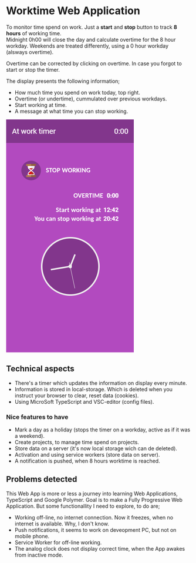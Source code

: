 # Worktime Web Application

To monitor time spend on work. Just a **start** and **stop** button to track **8 hours** of working time.  
Midnight 0h00 will close the day and calculate overtime for the 8 hour workday.
Weekends are treated differently, using a 0 hour workday (alsways overtime).

Overtime can be corrected by clicking on overtime. In case you forgot to start or stop the timer.

The display presents the following information;

* How much time you spend on work today, top right.
* Overtime (or undertime), cummulated over previous workdays.
* Start working at time.
* A message at what time you can stop working.

![An example](images/layout-timer-app-EN.png)

## Technical aspects

* There's a timer which updates the information on display every minute.
* Information is stored in local-storage. Which is deleted when you instruct your browser to clear, reset data (cookies).
* Using MicroSoft TypeScript and VSC-editor (config files).

### Nice features to have

* Mark a day as a holiday (stops the timer on a workday, active as if it was a weekend).
* Create projects, to manage time spend on projects.
* Store data on a server (it's now local storage wich can de deleted).
* Activation and using service workers (store data on server).
* A notification is pushed, when 8 hours worktime is reached.

## Problems detected

This Web App is more or less a journey into learning Web Applications, TypeScript and Google Polymer. Goal is to make a Fully Progressive Web Application. But some functionallity I need to explore, to do are;

* Working off-line, no internet connection. Now it freezes, when no internet is available. Why, I don't know.
* Push notifications, it seems to work on deveopment PC, but not on mobile phone.
* Service Worker for off-line working.
* The analog clock does not display correct time, when the App awakes from inactive mode.
